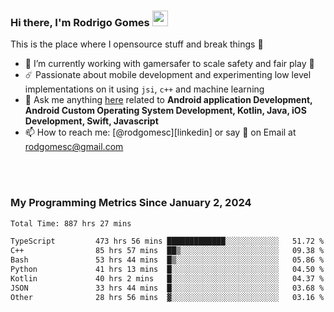 
### Hi there, I'm Rodrigo Gomes <img src="https://media.giphy.com/media/hvRJCLFzcasrR4ia7z/giphy.gif" width="25px">
This is the place where I opensource stuff and break things 🤣
- 🔭 I’m currently working with gamersafer to scale safety and fair play 💜
- ☄️ Passionate about mobile development and experimenting low level implementations on it using `jsi`, `c++` and machine learning
- 💬 Ask me anything [here](https://github.com/rodgomesc/rodgomesc/issues) related to <b>Android application Development, Android Custom Operating System Development, Kotlin, Java, iOS Development, Swift, Javascript</b>
- 📫 How to reach me: [@rodgomesc][linkedin] or say 👋 on Email at [rodgomesc@gmail.com](mailto:rodgomesc@gmail.com)


<br/>

<!-- 
<picture>
  <img src="/github-metrics.svg" alt="Metrics">
</picture>
-->

</br>

### My Programming Metrics Since January 2, 2024 


<!--START_SECTION:waka-->

```txt
Total Time: 887 hrs 27 mins

TypeScript         473 hrs 56 mins █████████████░░░░░░░░░░░░   51.72 %
C++                85 hrs 57 mins  ██▒░░░░░░░░░░░░░░░░░░░░░░   09.38 %
Bash               53 hrs 44 mins  █▒░░░░░░░░░░░░░░░░░░░░░░░   05.86 %
Python             41 hrs 13 mins  █░░░░░░░░░░░░░░░░░░░░░░░░   04.50 %
Kotlin             40 hrs 2 mins   █░░░░░░░░░░░░░░░░░░░░░░░░   04.37 %
JSON               33 hrs 44 mins  █░░░░░░░░░░░░░░░░░░░░░░░░   03.68 %
Other              28 hrs 56 mins  ▓░░░░░░░░░░░░░░░░░░░░░░░░   03.16 %
```

<!--END_SECTION:waka-->
